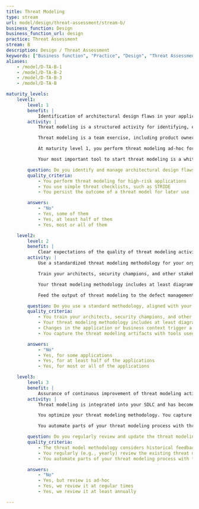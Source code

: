 ```yaml
---
title: Threat Modeling
type: stream
url: model/design/threat-assessment/stream-b/
business_function: Design
business_function_url: design
practice: Threat Assessment
stream: B
description: Design / Threat Assessment
keywords: ["Business function", "Practice", "Design", "Threat Assessment"]
aliases:
    - /model/D-TA-B-1
    - /model/D-TA-B-2
    - /model/D-TA-B-3
    - /model/D-TA-B

maturity_levels:
    level1:
        level: 1
        benefit: |
            Identification of architectural design flaws in your applications
        activity: |
            Threat modeling is a structured activity for identifying, evaluating, and managing system threats, architectural design flaws, and recommended security mitigations. It is typically done as part of the design phase or as part of a security assessment.

            Threat modeling is a team exercise, including product owners, architects, security champions, and security testers. At this maturity level, expose teams and stakeholders to threat modeling to increase security awareness and to create a shared vision on the security of the system.

            At maturity level 1, you perform threat modeling ad-hoc for high-risk applications and use simple threat checklists, such as STRIDE. Avoid lengthy workshops and overly detailed lists of low-relevant threats. Perform threat modeling iteratively to align to more iterative development paradigms. If you add new functionality to an existing application, look only into the newly added functions instead of trying to cover the entire scope. A good starting point is the existing diagrams that you annotate during discussion workshops. Always persist the outcome of a threat modeling discussion for later use.

            Your most important tool to start threat modeling is a whiteboard, smartboard, or a piece of paper. Aim for security awareness, a simple process, and actionable outcomes that you agree upon with your team.

        question: Do you identify and manage architectural design flaws with threat modeling?
        quality_criteria:
            - You perform threat modeling for high-risk applications
            - You use simple threat checklists, such as STRIDE
            - You persist the outcome of a threat model for later use

        answers:
            - "No"
            - Yes, some of them
            - Yes, at least half of them
            - Yes, most or all of them

    level2:
        level: 2
        benefit: |
            Clear expectations of the quality of threat modeling activities
        activity: |
            Use a standardized threat modeling methodology for your organization and align this on your application risk levels. Think about ways to support the scaling of threat modeling throughout the organization.

            Train your architects, security champions, and other stakeholders on how to do practical threat modeling.  Threat modeling requires understanding, clear playbooks and templates, organization-specific examples, and experience, which is hard to automate.

            Your threat modeling methodology includes at least diagramming, threat identification, design flaw mitigations, and how to validate your threat model artifacts. Your threat model diagram allows a detailed understanding of the environment and the mechanics of the application. You discover threats to your application with checklists, such as STRIDE or more organization-specific threats. For identified design flaws (ranked according to risk for your organization), you add mitigating controls to support stakeholders in dealing with particular threats. Define what triggers updating a threat model, for example, a technology change or deployment of an application in a new environment.

            Feed the output of threat modeling to the defect management process for adequate follow-up. Capture the threat modeling artifacts with tools used by your application teams.

        question: Do you use a standard methodology, aligned with your application risk levels?
        quality_criteria:
            - You train your architects, security champions, and other stakeholders on how to do practical threat modeling
            - Your threat modeling methodology includes at least diagramming, threat identification, design flaw mitigations, and how to validate your threat model artifacts
            - Changes in the application or business context trigger a review of the relevant threat models
            - You capture the threat modeling artifacts with tools used by your application teams

        answers:
            - "No"
            - Yes, for some applications
            - Yes, for at least half of the applications
            - Yes, for most or all of the applications

    level3:
        level: 3
        benefit: |
            Assurance of continuous improvement of threat modeling activities
        activity: |
            Threat modeling is integrated into your SDLC and has become part of the developer security culture.  Reusable risk patterns, comprising related threat libraries, design flaws, and security mitigations, are created and improved, based on the organization's threat models. You regularly (e.g., yearly) review the existing threat models to verify that no new threats are relevant for your applications.

            You optimize your threat modeling methodology. You capture lessons learned from threat models and use these to improve your threat modeling methodology.  You review the threat categories relevant to your organization and update your methodology appropriately. From time to time, you evaluate the quality of your threat models independently.

            You automate parts of your threat modeling process with threat modeling tools. You integrate your threat modeling tools with other security tools, such as security verification tools and risk tracking tools. You consider "threat modeling as code" practices to integrate threat modeling artifacts with application code.

        question: Do you regularly review and update the threat modeling methodology for your applications?
        quality_criteria:
            - The threat model methodology considers historical feedback for improvement
            - You regularly (e.g., yearly) review the existing threat models to verify that no new threats are relevant for your applications
            - You automate parts of your threat modeling process with threat modeling tools

        answers:
            - "No"
            - Yes, but review is ad-hoc
            - Yes, we review it at regular times
            - Yes, we review it at least annually

---
```

